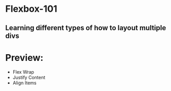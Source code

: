 # Flexbox-101

## Learning different types of how to layout multiple divs

# Preview:

- Flex Wrap
- Justify Content
- Align Items
